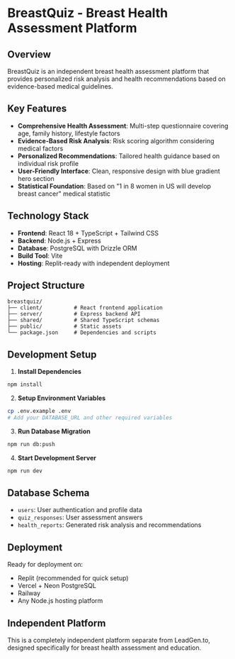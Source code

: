 # BreastQuiz - Breast Health Assessment Platform

## Overview
BreastQuiz is an independent breast health assessment platform that provides personalized risk analysis and health recommendations based on evidence-based medical guidelines.

## Key Features
- **Comprehensive Health Assessment**: Multi-step questionnaire covering age, family history, lifestyle factors
- **Evidence-Based Risk Analysis**: Risk scoring algorithm considering medical factors
- **Personalized Recommendations**: Tailored health guidance based on individual risk profile
- **User-Friendly Interface**: Clean, responsive design with blue gradient hero section
- **Statistical Foundation**: Based on "1 in 8 women in US will develop breast cancer" medical statistic

## Technology Stack
- **Frontend**: React 18 + TypeScript + Tailwind CSS
- **Backend**: Node.js + Express
- **Database**: PostgreSQL with Drizzle ORM
- **Build Tool**: Vite
- **Hosting**: Replit-ready with independent deployment

## Project Structure
```
breastquiz/
├── client/          # React frontend application
├── server/          # Express backend API
├── shared/          # Shared TypeScript schemas
├── public/          # Static assets
└── package.json     # Dependencies and scripts
```

## Development Setup

1. **Install Dependencies**
```bash
npm install
```

2. **Setup Environment Variables**
```bash
cp .env.example .env
# Add your DATABASE_URL and other required variables
```

3. **Run Database Migration**
```bash
npm run db:push
```

4. **Start Development Server**
```bash
npm run dev
```

## Database Schema
- `users`: User authentication and profile data
- `quiz_responses`: User assessment answers
- `health_reports`: Generated risk analysis and recommendations

## Deployment
Ready for deployment on:
- Replit (recommended for quick setup)
- Vercel + Neon PostgreSQL
- Railway
- Any Node.js hosting platform

## Independent Platform
This is a completely independent platform separate from LeadGen.to, designed specifically for breast health assessment and education.
